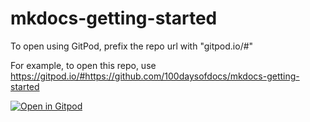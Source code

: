 # mkdocs-getting-started


To open using GitPod, prefix the repo url with "gitpod.io/#"

For example, to open this repo, use https://gitpod.io/#https://github.com/100daysofdocs/mkdocs-getting-started

[![Open in Gitpod](https://gitpod.io/button/open-in-gitpod.svg)](https://gitpod.io/#https://github.com/100daysofdocs/mkdocs-getting-started)


